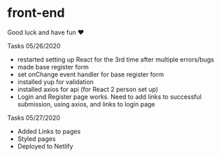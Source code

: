 # front-end
Good luck and have fun ♥️

Tasks 05/26/2020
- restarted setting up React for the 3rd time after multiple errors/bugs
- made base register form
- set onChange event handler for base register form
- installed yup for validation
- installed axios for api (for React 2 person set up)
- Login and Register page works. Need to add links to successful submission, using axios, and links to login page

Tasks 05/27/2020
- Added Links to pages
- Styled pages
- Deployed to Netlify




